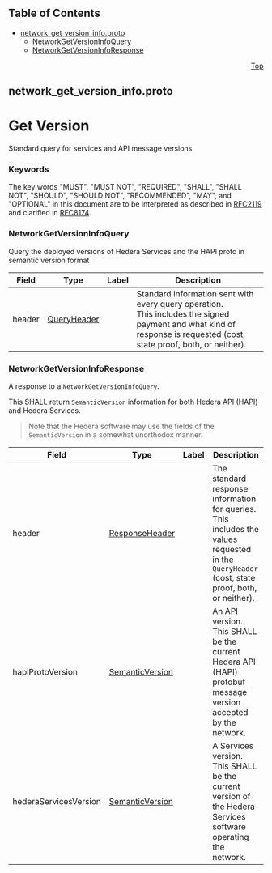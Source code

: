 ## Table of Contents

- [network_get_version_info.proto](#network_get_version_info-proto)
    - [NetworkGetVersionInfoQuery](#proto-NetworkGetVersionInfoQuery)
    - [NetworkGetVersionInfoResponse](#proto-NetworkGetVersionInfoResponse)
  



<a name="network_get_version_info-proto"></a>
<p align="right"><a href="#top">Top</a></p>

## network_get_version_info.proto
# Get Version
Standard query for services and API message versions.

### Keywords
The key words "MUST", "MUST NOT", "REQUIRED", "SHALL", "SHALL NOT",
"SHOULD", "SHOULD NOT", "RECOMMENDED", "MAY", and "OPTIONAL" in this
document are to be interpreted as described in
[RFC2119](https://www.ietf.org/rfc/rfc2119) and clarified in
[RFC8174](https://www.ietf.org/rfc/rfc8174).


<a name="proto-NetworkGetVersionInfoQuery"></a>

### NetworkGetVersionInfoQuery
Query the deployed versions of Hedera Services and the HAPI proto in
semantic version format


| Field | Type | Label | Description |
| ----- | ---- | ----- | ----------- |
| header | [QueryHeader](#proto-QueryHeader) |  | Standard information sent with every query operation.<br/> This includes the signed payment and what kind of response is requested (cost, state proof, both, or neither). |






<a name="proto-NetworkGetVersionInfoResponse"></a>

### NetworkGetVersionInfoResponse
A response to a `NetworkGetVersionInfoQuery`.

This SHALL return `SemanticVersion` information for both Hedera API (HAPI)
and Hedera Services.

> Note that the Hedera software may use the fields of the `SemanticVersion`
> in a somewhat unorthodox manner.


| Field | Type | Label | Description |
| ----- | ---- | ----- | ----------- |
| header | [ResponseHeader](#proto-ResponseHeader) |  | The standard response information for queries.<br/> This includes the values requested in the `QueryHeader` (cost, state proof, both, or neither). |
| hapiProtoVersion | [SemanticVersion](#proto-SemanticVersion) |  | An API version.<br/> This SHALL be the current Hedera API (HAPI) protobuf message version accepted by the network. |
| hederaServicesVersion | [SemanticVersion](#proto-SemanticVersion) |  | A Services version.<br/> This SHALL be the current version of the Hedera Services software operating the network. |





 <!-- end messages -->

 <!-- end enums -->

 <!-- end HasExtensions -->

 <!-- end services -->


